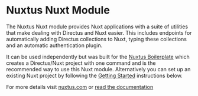 # Nuxtus Nuxt Module

The Nuxtus Nuxt module provides Nuxt applications with a suite of utilities that make dealing with Directus and Nuxt easier. This includes endpoints for automatically adding Directus collections to Nuxt, typing these collections and an automatic authentication plugin.

It can be used independently but was built for the [Nuxtus Boilerplate](https://github.com/nuxtus/nuxtus) which creates a Directus/Nuxt project with one command and is the recommended way to use this Nuxt module. Alternatively you can set up an existing Nuxt project by following the [Getting Started](#getting-started) instructions below.

For more details visit [nuxtus.com](https://nuxtus.com) or [read the documentation](https://docs.nuxtus.com)

